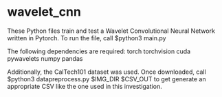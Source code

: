 # wavelet_cnn
These Python files train and test a Wavelet Convolutional Neural Network written in Pytorch. To run the file, call 
$python3 main.py

The following dependencies are required:
torch
torchvision
cuda
pywavelets
numpy
pandas

Additionally, the CalTech101 dataset was used. Once downloaded, call 
$python3 datapreprocess.py $IMG_DIR $CSV_OUT 
to get generate an appropriate CSV like the one used in this investigation.
